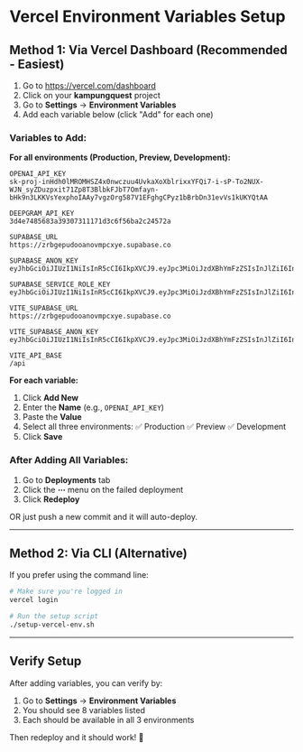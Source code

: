 # Vercel Environment Variables Setup

## Method 1: Via Vercel Dashboard (Recommended - Easiest)

1. Go to https://vercel.com/dashboard
2. Click on your **kampungquest** project
3. Go to **Settings** → **Environment Variables**
4. Add each variable below (click "Add" for each one)

### Variables to Add:

**For all environments (Production, Preview, Development):**

```
OPENAI_API_KEY
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

DEEPGRAM_API_KEY
3d4e7485683a39307311171d3c6f56ba2c24572a

SUPABASE_URL
https://zrbgepudooanovmpcxye.supabase.co

SUPABASE_ANON_KEY
eyJhbGciOiJIUzI1NiIsInR5cCI6IkpXVCJ9.eyJpc3MiOiJzdXBhYmFzZSIsInJlZiI6InpyYmdlcHVkb29hbm92bXBjeHllIiwicm9sZSI6ImFub24iLCJpYXQiOjE3NTg2MDMxNjMsImV4cCI6MjA3NDE3OTE2M30.DFeDBHV71JjDX5ggkX3WXlMzTyyWCqA9HJVeCPEKfqg

SUPABASE_SERVICE_ROLE_KEY
eyJhbGciOiJIUzI1NiIsInR5cCI6IkpXVCJ9.eyJpc3MiOiJzdXBhYmFzZSIsInJlZiI6InpyYmdlcHVkb29hbm92bXBjeHllIiwicm9sZSI6InNlcnZpY2Vfcm9sZSIsImlhdCI6MTc1ODYwMzE2MywiZXhwIjoyMDc0MTc5MTYzfQ.sl9mxM9DCyqZxKUkpLwjPLkqDWTKBymViicgN6sLxkY

VITE_SUPABASE_URL
https://zrbgepudooanovmpcxye.supabase.co

VITE_SUPABASE_ANON_KEY
eyJhbGciOiJIUzI1NiIsInR5cCI6IkpXVCJ9.eyJpc3MiOiJzdXBhYmFzZSIsInJlZiI6InpyYmdlcHVkb29hbm92bXBjeHllIiwicm9sZSI6ImFub24iLCJpYXQiOjE3NTg2MDMxNjMsImV4cCI6MjA3NDE3OTE2M30.DFeDBHV71JjDX5ggkX3WXlMzTyyWCqA9HJVeCPEKfqg

VITE_API_BASE
/api
```

**For each variable:**
1. Click **Add New**
2. Enter the **Name** (e.g., `OPENAI_API_KEY`)
3. Paste the **Value**
4. Select all three environments: ✅ Production ✅ Preview ✅ Development
5. Click **Save**

### After Adding All Variables:

1. Go to **Deployments** tab
2. Click the **⋯** menu on the failed deployment
3. Click **Redeploy**

OR just push a new commit and it will auto-deploy.

---

## Method 2: Via CLI (Alternative)

If you prefer using the command line:

```bash
# Make sure you're logged in
vercel login

# Run the setup script
./setup-vercel-env.sh
```

---

## Verify Setup

After adding variables, you can verify by:

1. Go to **Settings** → **Environment Variables**
2. You should see 8 variables listed
3. Each should be available in all 3 environments

Then redeploy and it should work! 🚀